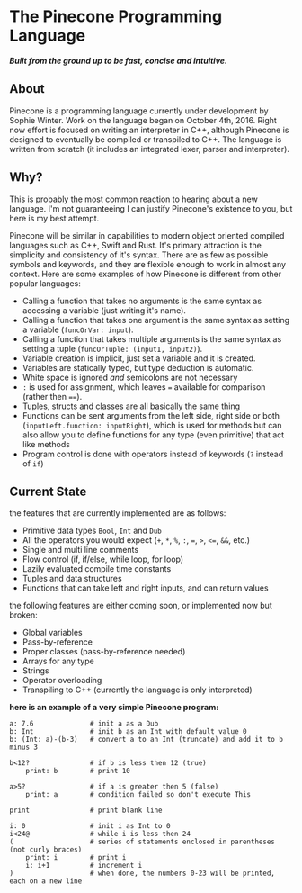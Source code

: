 # The Pinecone Programming Language
**_Built from the ground up to be fast, concise and intuitive._**


## About
Pinecone is a programming language currently under development by Sophie Winter. Work on the language began on October 4th, 2016. Right now effort is focused on writing an interpreter in C++, although Pinecone is designed to eventually be compiled or transpiled to C++. The language is written from scratch (it includes an integrated lexer, parser and interpreter).

## Why?
This is probably the most common reaction to hearing about a new language. I'm not guaranteeing I can justify Pinecone's existence to you, but here is my best attempt.

Pinecone will be similar in capabilities to modern object oriented compiled languages such as C++, Swift and Rust. It's primary attraction is the simplicity and consistency of it's syntax. There are as few as possible symbols and keywords, and they are flexible enough to work in almost any context. Here are some examples of how Pinecone is different from other popular languages:

* Calling a function that takes no arguments is the same syntax as accessing a variable (just writing it's name).
* Calling a function that takes one argument is the same syntax as setting a variable (`funcOrVar: input`).
* Calling a function that takes multiple arguments is the same syntax as setting a tuple (`funcOrTuple: (input1, input2)`).
* Variable creation is implicit, just set a variable and it is created.
* Variables are statically typed, but type deduction is automatic.
* White space is ignored _and_ semicolons are not necessary
* `:` is used for assignment, which leaves `=` available for comparison (rather then `==`).
* Tuples, structs and classes are all basically the same thing
* Functions can be sent arguments from the left side, right side or both (`inputLeft.function: inputRight`), which is used for methods but can also allow you to define functions for any type (even primitive) that act like methods
* Program control is done with operators instead of keywords (`?` instead of `if`)

## Current State
the features that are currently implemented are as follows:
* Primitive data types `Bool`, `Int` and `Dub`
* All the operators you would expect (`+`, `*`, `%`, `:`, `=`, `>`, `<=`, `&&`, etc.)
* Single and multi line comments
* Flow control (if, if/else, while loop, for loop)
* Lazily evaluated compile time constants
* Tuples and data structures
* Functions that can take left and right inputs, and can return values

the following features are either coming soon, or implemented now but broken:
* Global variables
* Pass-by-reference
* Proper classes (pass-by-reference needed)
* Arrays for any type
* Strings
* Operator overloading
* Transpiling to C++ (currently the language is only interpreted)

__here is an example of a very simple Pinecone program:__

```
a: 7.6              # init a as a Dub
b: Int              # init b as an Int with default value 0
b: (Int: a)-(b-3)   # convert a to an Int (truncate) and add it to b minus 3

b<12?               # if b is less then 12 (true)
    print: b        # print 10

a>5?                # if a is greater then 5 (false)
    print: a        # condition failed so don't execute This

print               # print blank line

i: 0                # init i as Int to 0
i<24@               # while i is less then 24
(                   # series of statements enclosed in parentheses (not curly braces)
    print: i        # print i
    i: i+1          # increment i
)                   # when done, the numbers 0-23 will be printed, each on a new line
```
